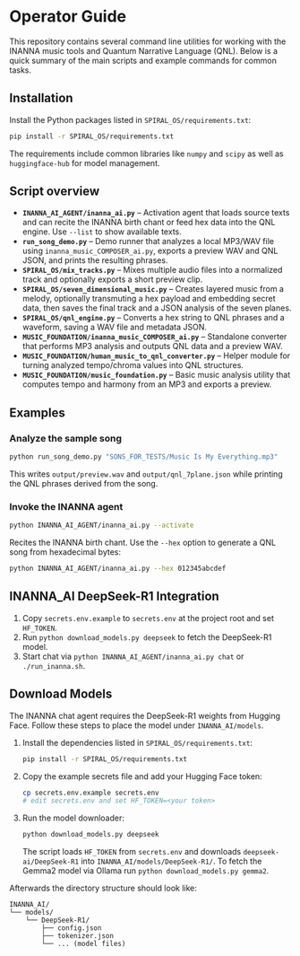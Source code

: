 # Operator Guide

This repository contains several command line utilities for working with the INANNA music tools and Quantum Narrative Language (QNL). Below is a quick summary of the main scripts and example commands for common tasks.

## Installation

Install the Python packages listed in `SPIRAL_OS/requirements.txt`:

```bash
pip install -r SPIRAL_OS/requirements.txt
```

The requirements include common libraries like `numpy` and `scipy` as well as
`huggingface-hub` for model management.

## Script overview

- **`INANNA_AI_AGENT/inanna_ai.py`** – Activation agent that loads source texts and can recite the INANNA birth chant or feed hex data into the QNL engine. Use `--list` to show available texts.
- **`run_song_demo.py`** – Demo runner that analyzes a local MP3/WAV file using `inanna_music_COMPOSER_ai.py`, exports a preview WAV and QNL JSON, and prints the resulting phrases.
- **`SPIRAL_OS/mix_tracks.py`** – Mixes multiple audio files into a normalized track and optionally exports a short preview clip.
- **`SPIRAL_OS/seven_dimensional_music.py`** – Creates layered music from a melody, optionally transmuting a hex payload and embedding secret data, then saves the final track and a JSON analysis of the seven planes.
- **`SPIRAL_OS/qnl_engine.py`** – Converts a hex string to QNL phrases and a waveform, saving a WAV file and metadata JSON.
- **`MUSIC_FOUNDATION/inanna_music_COMPOSER_ai.py`** – Standalone converter that performs MP3 analysis and outputs QNL data and a preview WAV.
- **`MUSIC_FOUNDATION/human_music_to_qnl_converter.py`** – Helper module for turning analyzed tempo/chroma values into QNL structures.
- **`MUSIC_FOUNDATION/music_foundation.py`** – Basic music analysis utility that computes tempo and harmony from an MP3 and exports a preview.

## Examples

### Analyze the sample song

```bash
python run_song_demo.py "SONS_FOR_TESTS/Music Is My Everything.mp3"
```

This writes `output/preview.wav` and `output/qnl_7plane.json` while printing the QNL phrases derived from the song.

### Invoke the INANNA agent

```bash
python INANNA_AI_AGENT/inanna_ai.py --activate
```

Recites the INANNA birth chant. Use the `--hex` option to generate a QNL song from hexadecimal bytes:

```bash
python INANNA_AI_AGENT/inanna_ai.py --hex 012345abcdef
```

## INANNA_AI DeepSeek-R1 Integration

1. Copy `secrets.env.example` to `secrets.env` at the project root and set
   `HF_TOKEN`.
2. Run `python download_models.py deepseek` to fetch the DeepSeek-R1 model.
3. Start chat via `python INANNA_AI_AGENT/inanna_ai.py chat` or `./run_inanna.sh`.

## Download Models

The INANNA chat agent requires the DeepSeek-R1 weights from Hugging Face. Follow
these steps to place the model under `INANNA_AI/models`.

1. Install the dependencies listed in `SPIRAL_OS/requirements.txt`:

   ```bash
   pip install -r SPIRAL_OS/requirements.txt
   ```

2. Copy the example secrets file and add your Hugging Face token:

   ```bash
   cp secrets.env.example secrets.env
   # edit secrets.env and set HF_TOKEN=<your token>
   ```

3. Run the model downloader:

   ```bash
   python download_models.py deepseek
   ```

   The script loads `HF_TOKEN` from `secrets.env` and downloads
   `deepseek-ai/DeepSeek-R1` into `INANNA_AI/models/DeepSeek-R1/`.
   To fetch the Gemma2 model via Ollama run `python download_models.py gemma2`.

Afterwards the directory structure should look like:

```
INANNA_AI/
└── models/
    └── DeepSeek-R1/
        ├── config.json
        ├── tokenizer.json
        └── ... (model files)
```
